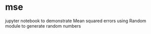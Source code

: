 # mse
jupyter notebook to demonstrate Mean squared errors using Random module to generate random numbers
